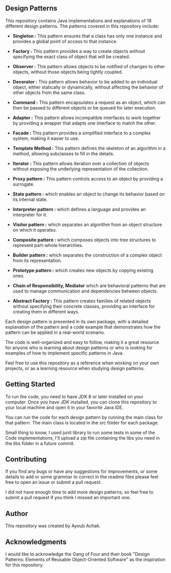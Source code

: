 ## **Design Patterns**
This repository contains Java implementations and explanations of 18 different design patterns. The patterns covered in this repository include:

* **Singleton :** This pattern ensures that a class has only one instance and provides a global point of access to that instance.
* **Factory :** This pattern provides a way to create objects without specifying the exact class of object that will be created.
* **Observer :** This pattern allows objects to be notified of changes to other objects, without those objects being tightly coupled.
* **Decorator :** This pattern allows behavior to be added to an individual object, either statically or dynamically, without affecting the behavior of other objects from the same class.
* **Command :** This pattern encapsulates a request as an object, which can then be passed to different objects or be queued for later execution.
* **Adapter :** This pattern allows incompatible interfaces to work together by providing a wrapper that adapts one interface to match the other.
* **Facade :** This pattern provides a simplified interface to a complex system, making it easier to use.
* **Template Method :** This pattern defines the skeleton of an algorithm in a method, allowing subclasses to fill in the details.
* **Iterator :** This pattern allows iteration over a collection of objects without exposing the underlying representation of the collection.
* **Proxy pattern :** This pattern controls access to an object by providing a surrogate.
* **State pattern :** which enables an object to change its behavior based on its internal state.
* **Interpreter pattern :** which defines a language and provides an interpreter for it.
* **Visitor pattern :** which separates an algorithm from an object structure on which it operates.
* **Composite pattern :** which composes objects into tree structures to represent part-whole hierarchies.
* **Builder pattern :** which separates the construction of a complex object from its representation.
* **Prototype pattern :** which creates new objects by copying existing ones.
* **Chain of Responsibility, Mediator** which are behavioral patterns that are used to manage communication and dependencies between objects.

* **Abstract Factory :** This pattern creates families of related objects without specifying their concrete classes, providing an interface for creating them in different ways.


Each design pattern is presented in its own package, with a detailed explanation of the pattern and a code example that demonstrates how the pattern can be applied in a real-world scenario.

The code is well-organized and easy to follow, making it a great resource for anyone who is learning about design patterns or who is looking for examples of how to implement specific patterns in Java.

Feel free to use this repository as a reference when working on your own projects, or as a learning resource when studying design patterns.

## **Getting Started**
To run the code, you need to have JDK 8 or later installed on your computer. Once you have JDK installed, you can clone this repository to your local machine and open it in your favorite Java IDE.

You can run the code for each design pattern by running the main class for that pattern. The main class is located in the src folder for each package.

Small thing to know, I used junit library to run some tests in some of the Code implementations, I'll upload a zip file containing the libs you need in the libs folder in a future commit.

## **Contributing**
If you find any bugs or have any suggestions for improvements, or some details to add or some grammar to correct in the readme files please feel free to open an issue or submit a pull request.

I did not have enough time to add more design patterns, so feel free to submit a pull request if you think I missed an important one.

## **Author**
This repository was created by Ayoub Achak.

## **Acknowledgments**
I would like to acknowledge the Gang of Four and their book "Design Patterns: Elements of Reusable Object-Oriented Software" as the inspiration for this repository.
